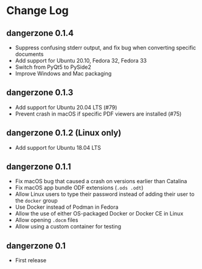 # Change Log

## dangerzone 0.1.4

- Suppress confusing stderr output, and fix bug when converting specific documents
- Add support for Ubuntu 20.10, Fedora 32, Fedora 33
- Switch from PyQt5 to PySide2
- Improve Windows and Mac packaging

## dangerzone 0.1.3

- Add support for Ubuntu 20.04 LTS (#79)
- Prevent crash in macOS if specific PDF viewers are installed (#75)

## dangerzone 0.1.2 (Linux only)

- Add support for Ubuntu 18.04 LTS

## dangerzone 0.1.1

- Fix macOS bug that caused a crash on versions earlier than Catalina
- Fix macOS app bundle ODF extensions (`.ods .odt`)
- Allow Linux users to type their password instead of adding their user to the `docker` group
- Use Docker instead of Podman in Fedora
- Allow the use of either OS-packaged Docker or Docker CE in Linux
- Allow opening `.docm` files
- Allow using a custom container for testing

## dangerzone 0.1

- First release
